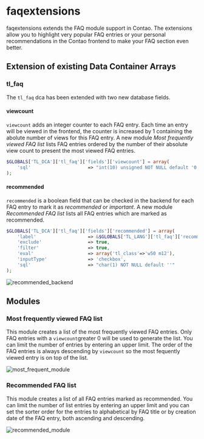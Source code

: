 # faqextensions
faqextensions extends the FAQ module support in Contao. The extensions allow you to highlight very popular FAQ entries or your personal recommendations in the Contao frontend to make your FAQ section even better.
## Extension of existing Data Container Arrays
### tl_faq
The `tl_faq` dca has been extended with two new database fields.
#### viewcount
`viewcount` adds an integer counter to each FAQ entry. Each time an entry will be viewed in the frontend, the counter is increased by 1 containing the abolute number of views for this FAQ entry. A new module *Most frequently viewed FAQ list* lists FAQ entries ordered by the number of their absolute view count to present the most viewed FAQ entries.
```php
$GLOBALS['TL_DCA']['tl_faq']['fields']['viewcount'] = array(
	'sql'                     => "int(10) unsigned NOT NULL default '0'"
);
```
#### recommended
`recommended` is a boolean field that can be checked in the backend for each FAQ entry to mark it as *recommended* or *important*. A new module *Recommended FAQ list* lists all FAQ entries which are marked as recommended.
```php
$GLOBALS['TL_DCA']['tl_faq']['fields']['recommended'] = array(
	'label'                   => &$GLOBALS['TL_LANG']['tl_faq']['recommended'],
	'exclude'                 => true,
	'filter'                  => true,
	'eval'                    => array('tl_class'=>'w50 m12'),
	'inputType'               => 'checkbox',
	'sql'                     => "char(1) NOT NULL default ''"
);
```
![recommended_backend](https://cloud.githubusercontent.com/assets/873113/12032366/da35e33c-ae17-11e5-8071-535cd6ed054e.png)

## Modules
### Most frequently viewed FAQ list
This module creates a list of the most frequently viewed FAQ entries. Only FAQ entries with a `viewcount`greater 0 will be used to generate the list. You can limit the number of entries by entering an upper limit. The order of the FAQ entries is always descending by `viewcount` so the most fequently viewed entry is on top of the list.

![most_frequent_module](https://cloud.githubusercontent.com/assets/873113/12032443/a51d6e44-ae18-11e5-9117-1eebd1e4a242.png)
### Recommended FAQ list
This module creates a list of all FAQ entries marked as recommended. You can limit the number of list entries by entering an upper limit and you can set the sorter order for the entries to alphabetical by FAQ title or by creation date of the FAQ entry, both ascending and descending.

![recommended_module](https://cloud.githubusercontent.com/assets/873113/12032444/a51f9926-ae18-11e5-92b5-58f345e2a0df.png)

